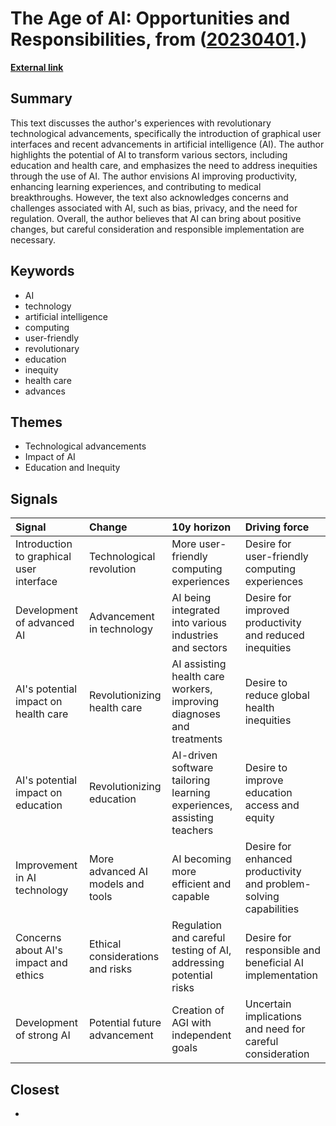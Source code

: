 # __The Age of AI: Opportunities and Responsibilities__, from ([20230401](https://kghosh.substack.com/p/20230401).)

__[External link](https://www.gatesnotes.com/The-Age-of-AI-Has-Begun?utm_source=substack&utm_medium=email)__



## Summary

This text discusses the author's experiences with revolutionary technological advancements, specifically the introduction of graphical user interfaces and recent advancements in artificial intelligence (AI). The author highlights the potential of AI to transform various sectors, including education and health care, and emphasizes the need to address inequities through the use of AI. The author envisions AI improving productivity, enhancing learning experiences, and contributing to medical breakthroughs. However, the text also acknowledges concerns and challenges associated with AI, such as bias, privacy, and the need for regulation. Overall, the author believes that AI can bring about positive changes, but careful consideration and responsible implementation are necessary.

## Keywords

* AI
* technology
* artificial intelligence
* computing
* user-friendly
* revolutionary
* education
* inequity
* health care
* advances

## Themes

* Technological advancements
* Impact of AI
* Education and Inequity

## Signals

| Signal                                   | Change                            | 10y horizon                                                           | Driving force                                                     |
|:-----------------------------------------|:----------------------------------|:----------------------------------------------------------------------|:------------------------------------------------------------------|
| Introduction to graphical user interface | Technological revolution          | More user-friendly computing experiences                              | Desire for user-friendly computing experiences                    |
| Development of advanced AI               | Advancement in technology         | AI being integrated into various industries and sectors               | Desire for improved productivity and reduced inequities           |
| AI's potential impact on health care     | Revolutionizing health care       | AI assisting health care workers, improving diagnoses and treatments  | Desire to reduce global health inequities                         |
| AI's potential impact on education       | Revolutionizing education         | AI-driven software tailoring learning experiences, assisting teachers | Desire to improve education access and equity                     |
| Improvement in AI technology             | More advanced AI models and tools | AI becoming more efficient and capable                                | Desire for enhanced productivity and problem-solving capabilities |
| Concerns about AI's impact and ethics    | Ethical considerations and risks  | Regulation and careful testing of AI, addressing potential risks      | Desire for responsible and beneficial AI implementation           |
| Development of strong AI                 | Potential future advancement      | Creation of AGI with independent goals                                | Uncertain implications and need for careful consideration         |

## Closest

* 